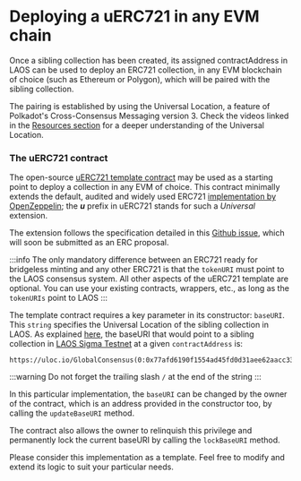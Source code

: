 # Deploying a uERC721 in any EVM chain

Once a sibling collection has been created, its assigned contractAddress in LAOS can be used to deploy an ERC721 collection, in any EVM blockchain of choice (such as Ethereum or Polygon), which will be paired with the sibling collection.

The pairing is established by using the Universal Location, a feature of Polkadot's Cross-Consensus Messaging version 3. Check the videos linked in the [Resources section](../introduction/resources.md) for a deeper understanding of the Universal Location.

### The uERC721 contract

The open-source [uERC721 template contract](https://github.com/freeverseio/laos-erc721) may be used as a starting point to deploy a collection in any EVM of choice. This contract minimally extends the default, audited and widely used ERC721 [implementation by OpenZeppelin](https://github.com/OpenZeppelin/openzeppelin-contracts/tree/master/contracts/token/ERC721); the _**u**_ prefix in uERC721 stands for such a _Universal_ extension.

The extension follows the specification detailed in this [Github issue](https://github.com/freeverseio/laos-erc721/issues/9), which will soon be submitted as an ERC proposal.

:::info
The only mandatory difference between an ERC721 ready for bridgeless minting and any other ERC721 is that the `tokenURI` must point to the LAOS consensus system. All other aspects of the uERC721 template are optional. You can use your existing contracts, wrappers, etc., as long as the `tokenURIs` point to LAOS
:::

The template contract requires a key parameter in its constructor: `baseURI`. This `string` specifies the Universal Location of the sibling collection in LAOS. As explained [here](universal-location-for-bridgeless-minting.md), the baseURI that would point to a sibling collection in [LAOS Sigma Testnet](../introduction/laos-and-its-testnet.md) at a given `contractAddress` is:

```
https://uloc.io/GlobalConsensus(0:0x77afd6190f1554ad45fd0d31aee62aacc33c6db0ea801129acb813f913e0764f)/Parachain(4006)/PalletInstance(51)/AccountKey20(contractAddress)/
```

:::warning
Do not forget the trailing slash `/` at the end of the string
:::

In this particular implementation, the `baseURI` can be changed by the owner of the contract, which is an address provided in the constructor too, by calling the `updateBaseURI` method.

The contract also allows the owner to relinquish this privilege and permanently lock the current baseURI by calling the `lockBaseURI` method.

Please consider this implementation as a template. Feel free to modify and extend its logic to suit your particular needs.



